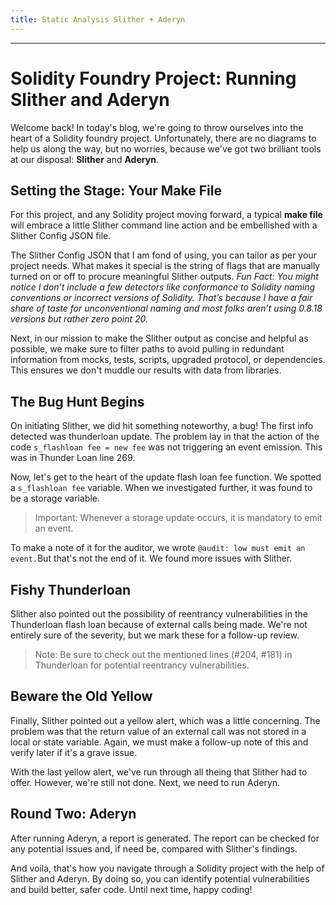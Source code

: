 ```yaml
---
title: Static Analysis Slither + Aderyn
---
```




---

# Solidity Foundry Project: Running Slither and Aderyn

Welcome back! In today's blog, we're going to throw ourselves into the heart of a Solidity foundry project. Unfortunately, there are no diagrams to help us along the way, but no worries, because we've got two brilliant tools at our disposal: **Slither** and **Aderyn**.

## Setting the Stage: Your Make File

For this project, and any Solidity project moving forward, a typical **make file** will embrace a little Slither command line action and be embellished with a Slither Config JSON file.

The Slither Config JSON that I am fond of using, you can tailor as per your project needs. What makes it special is the string of flags that are manually turned on or off to procure meaningful Slither outputs. _Fun Fact: You might notice I don’t include a few detectors like conformance to Solidity naming conventions or incorrect versions of Solidity. That’s because I have a fair share of taste for unconventional naming and most folks aren’t using 0.8.18 versions but rather zero point 20._

Next, in our mission to make the Slither output as concise and helpful as possible, we make sure to filter paths to avoid pulling in redundant information from mocks, tests, scripts, upgraded protocol, or dependencies. This ensures we don't muddle our results with data from libraries.

## The Bug Hunt Begins

On initiating Slither, we did hit something noteworthy, a bug! The first info detected was thunderloan update. The problem lay in that the action of the code `s_flashloan fee = new fee` was not triggering an event emission. This was in Thunder Loan line 269.

Now, let's get to the heart of the update flash loan fee function. We spotted a `s_flashloan fee` variable. When we investigated further, it was found to be a storage variable.

> Important: Whenever a storage update occurs, it is mandatory to emit an event.

To make a note of it for the auditor, we wrote `@audit: low must emit an event.`But that's not the end of it. We found more issues with Slither.

## Fishy Thunderloan

Slither also pointed out the possibility of reentrancy vulnerabilities in the Thunderloan flash loan because of external calls being made. We're not entirely sure of the severity, but we mark these for a follow-up review.

> Note: Be sure to check out the mentioned lines (#204, #181) in Thunderloan for potential reentrancy vulnerabilities.

## Beware the Old Yellow

Finally, Slither pointed out a yellow alert, which was a little concerning. The problem was that the return value of an external call was not stored in a local or state variable. Again, we must make a follow-up note of this and verify later if it's a grave issue.

With the last yellow alert, we've run through all theing that Slither had to offer. However, we're still not done. Next, we need to run Aderyn.

## Round Two: Aderyn

After running Aderyn, a report is generated. The report can be checked for any potential issues and, if need be, compared with Slither's findings.

And voila, that's how you navigate through a Solidity project with the help of Slither and Aderyn. By doing so, you can identify potential vulnerabilities and build better, safer code. Until next time, happy coding!
